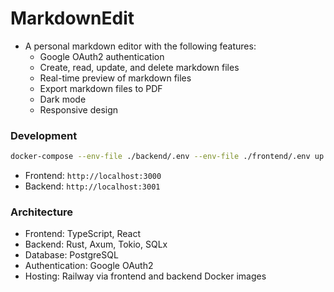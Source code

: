 # MarkdownEdit

- A personal markdown editor with the following features:
  - Google OAuth2 authentication
  - Create, read, update, and delete markdown files
  - Real-time preview of markdown files
  - Export markdown files to PDF
  - Dark mode
  - Responsive design

### Development

```sh
docker-compose --env-file ./backend/.env --env-file ./frontend/.env up -d
```

- Frontend: `http://localhost:3000`
- Backend: `http://localhost:3001`

### Architecture

- Frontend: TypeScript, React
- Backend: Rust, Axum, Tokio, SQLx
- Database: PostgreSQL
- Authentication: Google OAuth2
- Hosting: Railway via frontend and backend Docker images

